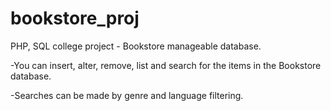 # bookstore_proj
PHP, SQL college project - Bookstore manageable database.

-You can insert, alter, remove, list and search for the items in the Bookstore database.

-Searches can be made by genre and language filtering.
